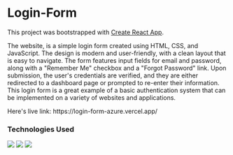 # Login-Form

This project was bootstrapped with [Create React App](https://github.com/facebook/create-react-app).
<p> The website, is a simple login form created using HTML, CSS, and JavaScript. The design is modern and user-friendly, with a clean layout that is easy to navigate. The form features input fields for email and password, along with a "Remember Me" checkbox and a "Forgot Password" link. Upon submission, the user's credentials are verified, and they are either redirected to a dashboard page or prompted to re-enter their information. This login form is a great example of a basic authentication system that can be implemented on a variety of websites and applications.</p>
Here's live link: https://login-form-azure.vercel.app/

<h3>Technologies Used </h3>
<img src="https://img.icons8.com/color/48/000000/html-5--v1.png"/> <img src="https://img.icons8.com/color/48/000000/css3.png"/> <img src="https://img.icons8.com/color/48/000000/javascript--v2.png"/>
